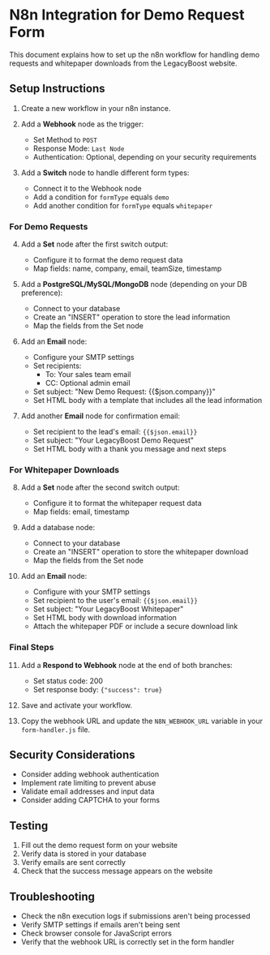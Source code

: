 # N8n Integration for Demo Request Form

This document explains how to set up the n8n workflow for handling demo requests and whitepaper downloads from the LegacyBoost website.

## Setup Instructions

1. Create a new workflow in your n8n instance.
2. Add a **Webhook** node as the trigger:
   - Set Method to `POST`
   - Response Mode: `Last Node`
   - Authentication: Optional, depending on your security requirements

3. Add a **Switch** node to handle different form types:
   - Connect it to the Webhook node
   - Add a condition for `formType` equals `demo`
   - Add another condition for `formType` equals `whitepaper`

### For Demo Requests

4. Add a **Set** node after the first switch output:
   - Configure it to format the demo request data
   - Map fields: name, company, email, teamSize, timestamp

5. Add a **PostgreSQL/MySQL/MongoDB** node (depending on your DB preference):
   - Connect to your database
   - Create an "INSERT" operation to store the lead information
   - Map the fields from the Set node

6. Add an **Email** node:
   - Configure your SMTP settings
   - Set recipients:
     - To: Your sales team email
     - CC: Optional admin email
   - Set subject: "New Demo Request: {{$json.company}}"
   - Set HTML body with a template that includes all the lead information

7. Add another **Email** node for confirmation email:
   - Set recipient to the lead's email: `{{$json.email}}`
   - Set subject: "Your LegacyBoost Demo Request"
   - Set HTML body with a thank you message and next steps

### For Whitepaper Downloads

8. Add a **Set** node after the second switch output:
   - Configure it to format the whitepaper request data
   - Map fields: email, timestamp

9. Add a database node:
   - Connect to your database
   - Create an "INSERT" operation to store the whitepaper download
   - Map the fields from the Set node

10. Add an **Email** node:
    - Configure with your SMTP settings
    - Set recipient to the user's email: `{{$json.email}}`
    - Set subject: "Your LegacyBoost Whitepaper"
    - Set HTML body with download information
    - Attach the whitepaper PDF or include a secure download link

### Final Steps

11. Add a **Respond to Webhook** node at the end of both branches:
    - Set status code: 200
    - Set response body: `{"success": true}`

12. Save and activate your workflow.

13. Copy the webhook URL and update the `N8N_WEBHOOK_URL` variable in your `form-handler.js` file.

## Security Considerations

- Consider adding webhook authentication
- Implement rate limiting to prevent abuse
- Validate email addresses and input data
- Consider adding CAPTCHA to your forms

## Testing

1. Fill out the demo request form on your website
2. Verify data is stored in your database
3. Verify emails are sent correctly
4. Check that the success message appears on the website

## Troubleshooting

- Check the n8n execution logs if submissions aren't being processed
- Verify SMTP settings if emails aren't being sent
- Check browser console for JavaScript errors
- Verify that the webhook URL is correctly set in the form handler
